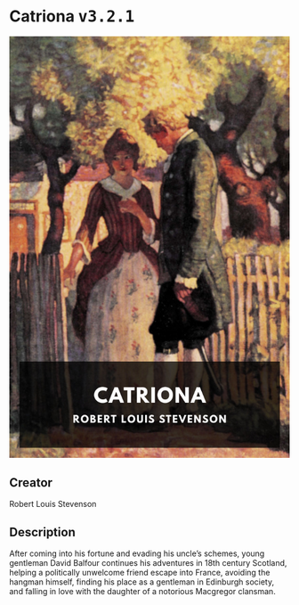 
# Catriona <kbd>v3.2.1</kbd>

<center>
  <img src="./cover-1024.jpg"/>
</center>

## Creator
Robert Louis Stevenson

## Description
After coming into his fortune and evading his uncle’s schemes, young gentleman David Balfour continues his adventures in 18th century Scotland, helping a politically unwelcome friend escape into France, avoiding the hangman himself, finding his place as a gentleman in Edinburgh society, and falling in love with the daughter of a notorious Macgregor clansman.
